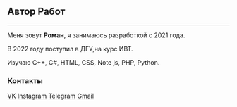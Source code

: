 ## Автор Работ
***
Меня зовут **Роман**, я занимаюсь разработкой с 2021 года.

В 2022 году поступил в ДГУ,на курс ИВТ.

Изучаю С++, С#, HTML, CSS, Note js, PHP, Python.

### __Контакты__
[VK](https://vk.com/relmontov)
[Instagram](https://www.instagram.com/p/Cc0yk2KNntR_ka35FH--mGbXx-sRMoNZ87gexg0/?igshid=YmMyMTA2M2Y=)
[Telegram](https://t.me/Relmontov)
[Gmail](relmontovro@gmail.com)
